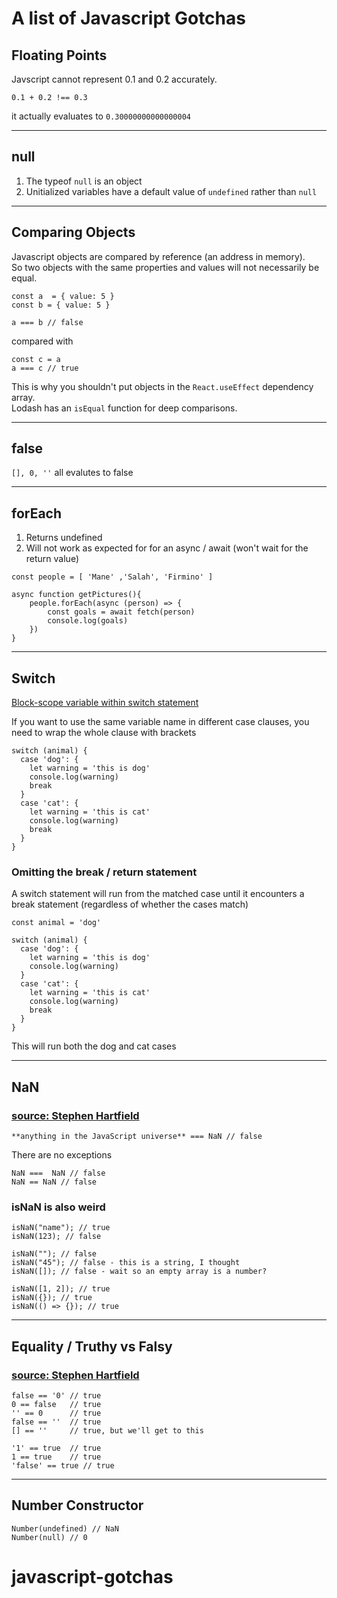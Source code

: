 # A list of Javascript Gotchas

## Floating Points

Javscript cannot represent 0.1 and 0.2 accurately.

```
0.1 + 0.2 !== 0.3
```

it actually evaluates to `0.30000000000000004`

---

## null

1. The typeof `null` is an object
2. Unitialized variables have a default value of `undefined` rather than `null`

---

## Comparing Objects

Javascript objects are compared by reference (an address in memory).  
So two objects with the same properties and values will not necessarily be equal.

```
const a  = { value: 5 }
const b = { value: 5 }

a === b // false
```

compared with

```
const c = a
a === c // true
```

This is why you shouldn't put objects in the `React.useEffect` dependency array.  
Lodash has an `isEqual` function for deep comparisons.

---

## false

`[], 0, ''` all evalutes to false

---

## forEach

1. Returns undefined
2. Will not work as expected for for an async / await (won't wait for the return value)

```
const people = [ 'Mane' ,'Salah', 'Firmino' ]

async function getPictures(){
    people.forEach(async (person) => {
        const goals = await fetch(person)
        console.log(goals)
    })
}
```

---

## Switch

[Block-scope variable within switch statement](https://developer.mozilla.org/en-US/docs/Web/JavaScript/Reference/Statements/switch)

If you want to use the same variable name in different case clauses, you need to wrap the whole clause with brackets

```
switch (animal) {
  case 'dog': {
    let warning = 'this is dog'
    console.log(warning)
    break
  }
  case 'cat': {
    let warning = 'this is cat'
    console.log(warning)
    break
  }
}
```

### Omitting the break / return statement

A switch statement will run from the matched case until it encounters a break statement (regardless of whether the cases match)

```
const animal = 'dog'

switch (animal) {
  case 'dog': {
    let warning = 'this is dog'
    console.log(warning)
  }
  case 'cat': {
    let warning = 'this is cat'
    console.log(warning)
    break
  }
}
```

This will run both the dog and cat cases

---

## NaN

### [source: Stephen Hartfield](https://www.digitalocean.com/community/tutorials/js-gotchas)

```
**anything in the JavaScript universe** === NaN // false
```

There are no exceptions

```
NaN ===  NaN // false
NaN == NaN // false
```

### isNaN is also weird

```
isNaN("name"); // true
isNaN(123); // false

isNaN(""); // false
isNaN("45"); // false - this is a string, I thought
isNaN([]); // false - wait so an empty array is a number?

isNaN([1, 2]); // true
isNaN({}); // true
isNaN(() => {}); // true
```

---

## Equality / Truthy vs Falsy

### [source: Stephen Hartfield](https://www.digitalocean.com/community/tutorials/js-gotchas)

```
false == '0' // true
0 == false   // true
'' == 0      // true
false == ''  // true
[] == ''     // true, but we'll get to this

'1' == true  // true
1 == true    // true
'false' == true // true
```

---

## Number Constructor

```
Number(undefined) // NaN
Number(null) // 0
```
# javascript-gotchas
